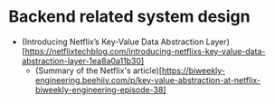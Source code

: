 # Backend related system design
- (Introducing Netflix’s Key-Value Data Abstraction Layer)[https://netflixtechblog.com/introducing-netflixs-key-value-data-abstraction-layer-1ea8a0a11b30]
  - (Summary of the Netflix's article)[https://biweekly-engineering.beehiiv.com/p/key-value-abstraction-at-netflix-biweekly-engineering-episode-38]
